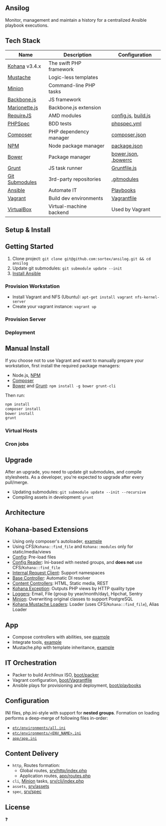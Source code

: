 Ansilog
---
Monitor, management and maintain a history for a centralized Ansible playbook
executions.

Tech Stack
---

Name             | Description             | Configuration
---------------- | ----------------------- | --------------------
[Kohana] v3.4.x  | The swift PHP framework |
[Mustache]       | Logic-less templates    |
[Minion]         | Command-line PHP tasks  |
[Backbone.js]    | JS framework            |
[Marionette.js]  | Backbone.js extension   |
[RequireJS]      | AMD modules             | [config.js](src/core/media/js/config.js), [build.js](build.js)
[PHPSpec]        | BDD tests               | [phpspec.yml](phpspec.yml)
[Composer]       | PHP dependency manager  | [composer.json](composer.json)
[NPM]            | Node package manager    | [package.json](package.json)
[Bower]          | Package manager         | [bower.json](bower.json), [.bowerrc](.bowerrc)
[Grunt]          | JS task runner          | [Gruntfile.js](Gruntfile.js)
[Git Submodules] | 3rd-party repositories  | [.gitmodules](.gitmodules)
[Ansible]        | Automate IT             | [Playbooks](boot/playbooks/)
[Vagrant]        | Build dev environments  | [Vagrantfile](boot/Vagrantfile)
[VirtualBox]     | Virtual-machine backend | Used by Vagrant

Setup & Install
---

## Getting Started
1. Clone project:
  `git clone git@github.com:sortex/ansilog.git && cd ansilog`
2. Update git submodules: `git submodule update --init`
3. [Install Ansible](http://docs.ansible.com/intro_installation.html#latest-releases-via-apt-ubuntu)

### Provision Workstation
- Install Vagrant and NFS (Ubuntu): `apt-get install vagrant nfs-kernel-server`
- Create your vagrant instance: `vagrant up`

### Provision Server
### Deployment

## Manual Install
If you choose not to use Vagrant and want to manually prepare your workstation,
first install the required package managers:
- Node.js, [NPM]
- [Composer]
- [Bower] and [Grunt]: `npm install -g bower grunt-cli`

Then run:
```sh
npm install
composer install
bower install
grunt
```

### Virtual Hosts
### Cron jobs

Upgrade
---
After an upgrade, you need to update git submodules, and compile stylesheets.
As a developer, you're expected to upgrade after every pull/merge.
- Updating submodules: `git submodule update --init --recursive`
- Compiling assets in development: `grunt`

Architecture
---

## Kohana-based Extensions
- Using only composer's autoloader, [example](srv/http/index.php)
- Using CFS/`Kohana::find_file` and `Kohana::modules` only for static/media/views
- [Config](src/Kohana/classes/Config.php): Pre-load files
- [Config Reader](src/Kohana/classes/Config/Ini.php): Ini-based with nested
    groups, and **does not** use CFS/`Kohana::find_file`
- [Internal Request Client](src/Kohana/classes/Request/Client/Internal.php): Support namespaces
- [Base Controller](src/Kohana/classes/Controller.php): Automatic DI resolver
- [Content Controllers](src/Kohana/classes/Controller): HTML, Static media, REST
- [Kohana Exception](src/Kohana/classes/Kohana/Exception.php): Outputs PHP views by HTTP quality type
- [Loggers](src/Kohana/classes/Log): Email, File (group by year/month/day), Hipchat, Sentry
- [Minion](src/Kohana/classes/Minion): Overwriting original classes to support PostgreSQL
- [Kohana Mustache Loaders](src/Kohana/classes/Mustache): Loader (uses CFS/`Kohana::find_file`), Alias Loader

## App
- Compose controllers with abilities, see [example](app/classes/Controller/Site/Page.php)
- Integrate tools, [example](app/classes/Tool/Profiler.php)
- Mustache.php with template inheritance, [example](app/media/templates/site)

## IT Orchestration
- Packer to build Archlinux ISO, [boot/packer](boot/packer)
- Vagrant configuration, [boot/Vagrantfile](boot/Vagrantfile)
- Ansible plays for provisioning and deployment, [boot/playbooks](boot/playbooks)

## Configuration
INI files, php.ini-style with support for **nested groups**.
Formation on loading performs a deep-merge of following files in-order:
- [`etc/environments/all.ini`](etc/environments/all.ini)
- [`etc/environments/<ENV_NAME>.ini`](etc/environments)
- [`app/app.ini`](app/app.ini)

## Content Delivery
- `http`, Routes formation:
  - Global routes, [srv/http/index.php](srv/http/index.php#L83)
  - Application routes, [app/routes.php](app/routes.php)
- `cli`, [Minion] tasks, [srv/cli/index.php](srv/cli/index.php)
- `assets`, [srv/assets](srv/assets)
- `spec`, [srv/spec](srv/spec)

License
---
:question:

[Kohana]: http://kohanaframework.org/3.3/guide/
[Mustache]: https://github.com/bobthecow/mustache.php
[Minion]: https://github.com/kohana/minion
[PHPSpec]: http://www.phpspec.net/
[Composer]: https://getcomposer.org/
[NPM]: https://www.npmjs.org/
[Bower]: http://bower.io/
[Grunt]: http://gruntjs.com/
[Git Submodules]: http://git-scm.com/book/en/Git-Tools-Submodules
[RequireJS]: http://requirejs.org/
[Backbone.js]: http://backbonejs.org/
[Marionette.js]: http://marionettejs.com/
[Ansible]: http://www.ansible.com/
[Vagrant]: http://www.vagrantup.com/
[VirtualBox]: https://www.virtualbox.org/
